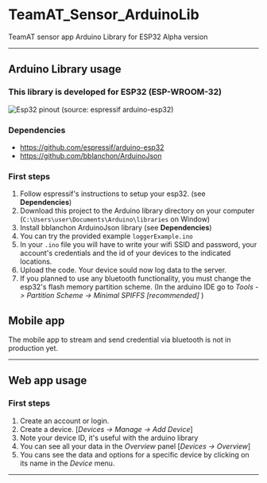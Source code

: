 # TeamAT_Sensor_ArduinoLib
TeamAT sensor app Arduino Library for ESP32
Alpha version
___
## Arduino Library usage
### This library is developed for ESP32 (ESP-WROOM-32)

![Esp32 pinout](https://raw.githubusercontent.com/espressif/arduino-esp32/master/docs/esp32_pinmap.png) (source: espressif arduino-esp32)

### Dependencies
- https://github.com/espressif/arduino-esp32 
- https://github.com/bblanchon/ArduinoJson

### First steps
1. Follow espressif's instructions to setup your esp32. (see **Dependencies**)
2. Download this project to the Arduino library directory on your computer (`C:\Users\user\Documents\Arduino\libraries` on Window)
3. Install bblanchon ArduinoJson library (see **Dependencies**)
4. You can try the provided example `loggerExample.ino`
5. In your `.ino` file you will have to write your wifi SSID and password, your account's credentials and the id of your devices to the indicated locations.
6. Upload the code. Your device sould now log data to the server. 
7. If you planned to use any bluetooth functionality, you must change the esp32's flash memory partition scheme. (In the arduino IDE go to *Tools -> Partition Scheme -> Minimal SPIFFS [recommended]* )

## Mobile app
The mobile app to stream and send credential via bluetooth is not in production yet. 
___
## Web app usage

### First steps
1. Create an account or login.
2. Create a device. [*Devices -> Manage -> Add Device*]
3. Note your device ID, it's useful with the arduino library
4. You can see all your data in the *Overview* panel [*Devices -> Overview*]
5. You cans see the data and options for a specific device by clicking on its name in the *Device* menu.

___
